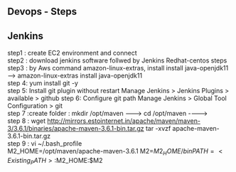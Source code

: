 Devops - Steps
-------------------------

Jenkins
--------

step1 : create EC2 environment and connect  
step2  : download jenkins software follwed by Jenkins Redhat-centos steps  
step3 : by Aws command amazon-linux-extras, install install java-openjdk11  --> amazon-linux-extras install java-openjdk11   
step 4: yum install git -y  
step 5: Install git plugin without restart Manage Jenkins > Jenkins Plugins > available > github 
step 6: Configure git path Manage Jenkins > Global Tool Configuration > git  
step 7 :create folder : mkdir /opt/maven   --->  cd /opt/maven  ---->    
step 8 : wget http://mirrors.estointernet.in/apache/maven/maven-3/3.6.1/binaries/apache-maven-3.6.1-bin.tar.gz
          tar -xvzf apache-maven-3.6.1-bin.tar.gz   
step 9 : vi ~/.bash_profile  
        M2_HOME=/opt/maven/apache-maven-3.6.1 
        M2=$M2_HOME/bin  
         PATH=<Existing_PATH>:$M2_HOME:$M2           
          
